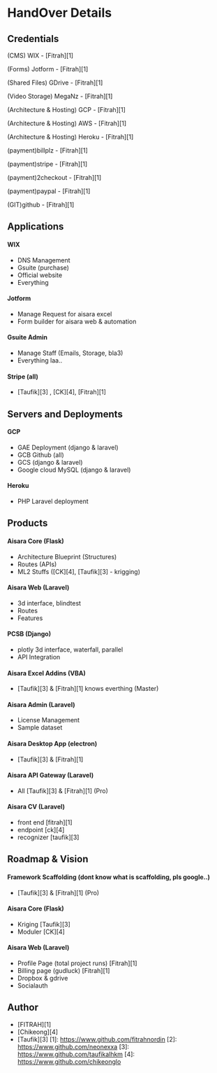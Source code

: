 # HandOver Details

## Credentials
(CMS) WIX - [Fitrah][1]

(Forms) Jotform - [Fitrah][1]

(Shared Files) GDrive - [Fitrah][1]

(Video Storage) MegaNz - [Fitrah][1]

(Architecture & Hosting) GCP - [Fitrah][1]

(Architecture & Hosting) AWS - [Fitrah][1]

(Architecture & Hosting) Heroku - [Fitrah][1]

(payment)billplz - [Fitrah][1]

(payment)stripe - [Fitrah][1]

(payment)2checkout - [Fitrah][1]

(payment)paypal - [Fitrah][1]

(GIT)github - [Fitrah][1]

## Applications

#### WIX
- DNS Management
- Gsuite (purchase)
- Official website
- Everything

#### Jotform
- Manage Request for aisara excel
- Form builder for aisara web & automation

#### Gsuite Admin
- Manage Staff (Emails, Storage, bla3)
- Everything laa.. 

#### Stripe (all)
- [Taufik][3] , [CK][4], [Fitrah][1]

## Servers and Deployments

#### GCP
- GAE Deployment (django & laravel)
- GCB Github (all)
- GCS (django & laravel)
- Google cloud MySQL (django & laravel)

#### Heroku
- PHP Laravel deployment 


## Products

#### Aisara Core (Flask)
- Architecture Blueprint (Structures)
- Routes (APIs)
- ML2 Stuffs ([CK][4], [Taufik][3] - krigging)

#### Aisara Web (Laravel)
- 3d interface, blindtest
- Routes
- Features 

#### PCSB (Django)
- plotly 3d interface, waterfall, parallel
- API Integration

#### Aisara Excel Addins (VBA)
- [Taufik][3] & [Fitrah][1] knows everthing (Master)

#### Aisara Admin (Laravel)
- License Management 
- Sample dataset

#### Aisara Desktop App (electron)
- [Taufik][3] & [Fitrah][1]

#### Aisara API Gateway (Laravel)
- All [Taufik][3] & [Fitrah][1] (Pro) 

#### Aisara CV (Laravel)
- front end [fitrah][1]
- endpoint [ck][4]
- recognizer [taufik][3]


## Roadmap & Vision

#### Framework Scaffolding (dont know what is scaffolding, pls google..)
- [Taufik][3] & [Fitrah][1] (Pro) 

#### Aisara Core (Flask)
- Kriging [Taufik][3] 
- Moduler [CK][4] 

#### Aisara Web (Laravel)
- Profile Page (total project runs) [Fitrah][1]
- Billing page (gudluck) [Fitrah][1]
- Dropbox & gdrive 
- Socialauth








## Author
- [FITRAH][1]
- [Chikeong][4]
- [Taufik][3]
[1]: https://www.github.com/fitrahnordin
[2]: https://www.github.com/neonexxa
[3]: https://www.github.com/taufikalhkm
[4]: https://www.github.com/chikeonglo